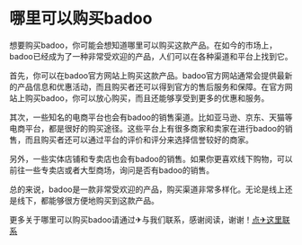 # 哪里可以购买badoo

想要购买badoo，你可能会想知道哪里可以购买这款产品。在如今的市场上，badoo已经成为了一种非常受欢迎的产品，人们可以在各种渠道和平台上找到它。

首先，你可以在badoo官方网站上购买这款产品。badoo官方网站通常会提供最新的产品信息和优惠活动，而且购买者还可以得到官方的售后服务和保障。在官方网站上购买badoo，你可以放心购买，而且还能够享受到更多的优惠和服务。

其次，一些知名的电商平台也会有badoo的销售渠道。比如亚马逊、京东、天猫等电商平台，都是很好的购买途径。这些平台上有很多商家和卖家在进行badoo的销售，而且购买者还可以通过平台的评价和评分来选择信誉较好的商家。

另外，一些实体店铺和专卖店也会有badoo的销售。如果你更喜欢线下购物，可以前往一些专卖店或者大型商场，询问是否有badoo的销售。

总的来说，badoo是一款非常受欢迎的产品，购买渠道非常多样化。无论是线上还是线下，都能够很方便地购买到这款产品。

更多关于哪里可以购买badoo请通过✈与我们联系，感谢阅读，谢谢！[点✈这里联系](https://ww.k02.cc)